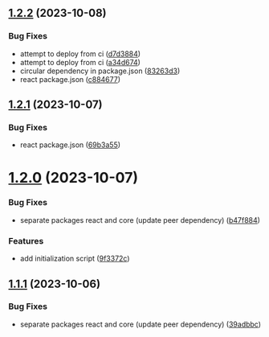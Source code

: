 ## [1.2.2](https://github.com/azot-dev/cortex/compare/v1.2.1...v1.2.2) (2023-10-08)


### Bug Fixes

* attempt to deploy from ci ([d7d3884](https://github.com/azot-dev/cortex/commit/d7d3884e99f2a71b9d3bd4c14b73b496b496960f))
* attempt to deploy from ci ([a34d674](https://github.com/azot-dev/cortex/commit/a34d6743daf89220e70d7e7c1c61d944f4c3dbf2))
* circular dependency in package.json ([83263d3](https://github.com/azot-dev/cortex/commit/83263d371b5f41fbbded3d73155781fcf0c94be4))
* react package.json ([c884677](https://github.com/azot-dev/cortex/commit/c8846773e526e1323a185634e6f6fc8476f9f39a))

## [1.2.1](https://github.com/azot-dev/cortex/compare/v1.2.0...v1.2.1) (2023-10-07)


### Bug Fixes

* react package.json ([69b3a55](https://github.com/azot-dev/cortex/commit/69b3a5511ecb77143f06fa1f9031aeeb3dbc2f78))

# [1.2.0](https://github.com/azot-dev/cortex/compare/v1.1.3...v1.2.0) (2023-10-07)


### Bug Fixes

* separate packages react and core (update peer dependency) ([b47f884](https://github.com/azot-dev/cortex/commit/b47f88492d15d3e936ef5b1276bc89feb201866c))


### Features

* add initialization script ([9f3372c](https://github.com/azot-dev/cortex/commit/9f3372c183597099c818b8cb4b42015dfbb7f300))

## [1.1.1](https://github.com/azot-dev/cortex/compare/v1.1.0...v1.1.1) (2023-10-06)


### Bug Fixes

* separate packages react and core (update peer dependency) ([39adbbc](https://github.com/azot-dev/cortex/commit/39adbbcbf12fc4c6e4bed8284c9877542a1d700c))
